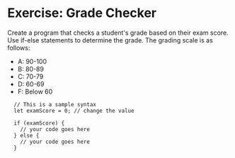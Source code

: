 
# Exercise: Grade Checker
Create a program that checks a student's grade based on their exam score.
Use if-else statements to determine the grade.
The grading scale is as follows:
- A: 90-100
- B: 80-89
- C: 70-79
- D: 60-69
- F: Below 60

```
  // This is a sample syntax 
  let examScore = 0; // change the value
  
  if (examScore) {
    // your code goes here
  } else {
    // your code goes here
  }
```
